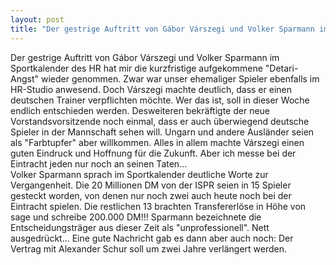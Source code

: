 ```yaml
---
layout: post
title: "Der gestrige Auftritt von Gábor Várszegi und Volker Sparmann im Sportkalender des HR hat mir die kurzfristige aufgekommene Detari-Angst wieder genommen."
---
```


Der gestrige Auftritt von Gábor Várszegi und Volker Sparmann im Sportkalender des HR hat mir die kurzfristige aufgekommene "Detari-Angst" wieder genommen. Zwar war unser ehemaliger Spieler ebenfalls im HR-Studio anwesend. Doch Várszegi machte deutlich, dass er einen deutschen Trainer verpflichten möchte. Wer das ist, soll in dieser Woche endlich entschieden werden. Desweiteren bekräftigte der neue Vorstandsvorsitzende noch einmal, dass er auch überwiegend deutsche Spieler in der Mannschaft sehen will. Ungarn und andere Ausländer seien als "Farbtupfer" aber willkommen. Alles in allem machte Várszegi einen guten Eindruck und Hoffnung für die Zukunft. Aber ich messe bei der Eintracht jeden nur noch an seinen Taten...  
Volker Sparmann sprach im Sportkalender deutliche Worte zur Vergangenheit. Die 20 Millionen DM von der ISPR seien in 15 Spieler gesteckt worden, von denen nur noch zwei auch heute noch bei der Eintracht spielen. Die restlichen 13 brachten Transfererlöse in Höhe von sage und schreibe 200.000 DM!!! Sparmann bezeichnete die Entscheidungsträger aus dieser Zeit als "unprofessionell". Nett ausgedrückt... Eine gute Nachricht gab es dann aber auch noch: Der Vertrag mit Alexander Schur soll um zwei Jahre verlängert werden.
